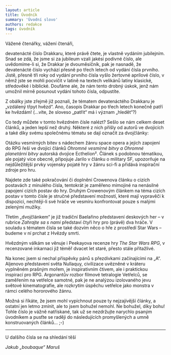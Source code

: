 ```yaml
---
layout: article
title: Úvodník
summary: 'Úvodní slovo'
authors: redakce
tags: úvodník
---
```


Vážené čtenářky, vážení čtenáři,

devatenácté číslo Drakkaru, které právě čtete, je vlastně vydáním jubilejním. Snad se zdá, že jsme si za jubileum vzali jakési podivné číslo, ale uvědomíme-li si, že Drakkar je dvouměsíčník, pak je nasnadě, že devatenácté číslo vychází přesně po třech letech od vydání čísla prvního. Jistě, přesně tři roky od vydání prvního čísla vyšlo žertovné aprílové číslo, v němž jste se mohli pocvičit v latině na textech velikánů latiny klasické, středověké i biblické. Doufáme ale, že nám tento drobný úskok, jenž nám umožnil mírně posunout vydání tohoto čísla, odpustíte.

Z obálky jste zřejmě již poznali, že tématem devatenáctého Drakkaru je „vzdálený třpyt hvězd“. Ano, časopis Drakkar po třech letech konečně patří ke hvězdám! (...víte, že sloveso „patřit“ má i význam „hledět“?)

<!--more-->

Co tedy můžete v tomto hvězdném čísle nalézt? Sešlo se nám celkem deset článků, a jeden lepší než druhý. Některé z nich přišly od autorů ve dvojicích a také díky svému společnému tématu se dají označit za dvojčlánky:

Otázku vesmírných bitev s nádechem žánru space opera a jejich zapojení do RPG řeší ve dvojici článků <em>Ohromné vesmírné bitvy a Ohromné planetární bitvy</em> autorská dvojice Ecthelion². Článek s podobnou tématikou, ale pojatý více obecně, připojuje Jarilo v článku o military SF, upozorňuje na nejdůležitější prvky vojensky pojaté hry v žánru sci-fi a přidává inspirační zdroje pro hru.

Najdete zde také pokračování či doplnění Crowenova článku o cizích postavách z minulého čísla, tentokrát je zaměřeno mimojiné na nenásilné zapojení cizích postav do hry. Druhým Crowenovým článkem na téma cizích postav v tomto čísle je stručné představení možností, které mají vypravěči k dispozici, nechtějí-li své hráče ve vesmíru konfrontovat pouze s malými zelenými mužíky.

Třetím „dvojčlánkem“ je již tradiční Baelařino představení deskových her – v rubrice <em>Zahrajte sa s nami</em> představí čtyři hry pro (právě) dva hráče. V souladu s tématem čísla se také dozvím něco o hře z prostředí Star Wars – budeme v ní prchat z Hvězdy smrti.

Hvězdným válkám se věnuje i Peekayova recenze hry <em>The Star Wars RPG</em>, v recenzované inkarnaci již téměř dvacet let staré, přesto stále přitažlivé.

Na konec jsem si nechal příspěvky pánů s přezdívkami začínajícími na „A“. Aljenovo představení světa Nullaquy, civilizace uvězněné v kráteru vyplněném prašným mořem, je inspirativním čtivem, ale i praktickou inspirací pro RPG. Argonantův rozbor filmové tetralogie Vetřelců, se zaměřením na vetřelce samotné, pak je ne analýzou izolovaného jevu světové kinematografie, ale rozkrytím úspěchu vetřelce jako monstra v rámci celého hororového žánru.

Možná si říkáte, že jsem mohl vypíchnout pouze ty nejzajívější články, a ostatní jen letmo zmínit, ale to jsem bohužel nemohl. Ne bohužel, díky bohu! Tohle číslo je vážně natřískané, tak už se nezdržujte narychlo psaným úvodníkem a pusťte se raději do následujících promyšlených a umně konstruovaných článků... ;-)

* * *

U dalšího čísla se na shledání těší

<em>Jakub „boubaque“ Maruš</em>
